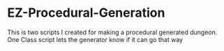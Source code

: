 # EZ-Procedural-Generation
This is two scripts I created for making a procedural generated dungeon. One Class script lets the generator know if it can go that way
